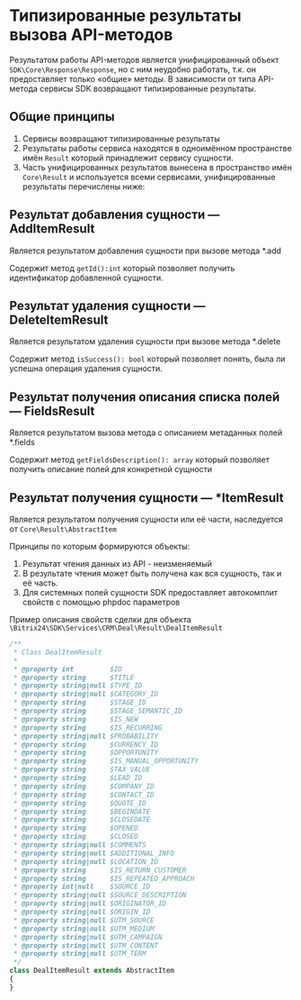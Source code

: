 # Типизированные результаты вызова API-методов

Результатом работы API-методов является унифицированный объект `SDK\Core\Response\Response`, но с ним неудобно работать, т.к. он
предоставляет только «общие» методы. В зависимости от типа API-метода сервисы SDK возвращают типизированные результаты.

## Общие принципы

1. Сервисы возвращают типизированные результаты
2. Результаты работы сервиса находятся в одноимённом пространстве имён `Result` который принадлежит сервису сущности.
3. Часть унифицированных результатов вынесена в пространство имён `Core\Result` и используется всеми сервисами, унифицированные результаты
   перечислены ниже:

## Результат добавления сущности — AddItemResult

Является результатом добавления сущности при вызове метода *.add

Содержит метод `getId():int` который позволяет получить идентификатор добавленной сущности.

## Результат удаления сущности — DeleteItemResult

Является результатом удаления сущности при вызове метода *.delete

Содержит метод `isSuccess(): bool` который позволяет понять, была ли успешна операция удаления сущности.

## Результат получения описания списка полей — FieldsResult

Является результатом вызова метода с описанием метаданных полей *.fields

Содержит метод `getFieldsDescription(): array` который позволяет получить описание полей для конкретной сущности

## Результат получения сущности — *ItemResult

Является результатом получения сущности или её части, наследуется от `Core\Result\AbstractItem`

Принципы по которым формируются объекты:

1. Результат чтения данных из API - неизменяемый
2. В результате чтения может быть получена как вся сущность, так и её часть.
3. Для системных полей сущности SDK предоставляет автокомплит свойств с помощью phpdoc параметров

Пример описания свойств сделки для объекта `\Bitrix24\SDK\Services\CRM\Deal\Result\DealItemResult`

```php
/**
 * Class DealItemResult
 *
 * @property int         $ID
 * @property string      $TITLE
 * @property string|null $TYPE_ID
 * @property string|null $CATEGORY_ID
 * @property string      $STAGE_ID
 * @property string      $STAGE_SEMANTIC_ID
 * @property string      $IS_NEW
 * @property string      $IS_RECURRING
 * @property string|null $PROBABILITY
 * @property string      $CURRENCY_ID
 * @property string      $OPPORTUNITY
 * @property string      $IS_MANUAL_OPPORTUNITY
 * @property string      $TAX_VALUE
 * @property string      $LEAD_ID
 * @property string      $COMPANY_ID
 * @property string      $CONTACT_ID
 * @property string      $QUOTE_ID
 * @property string      $BEGINDATE
 * @property string      $CLOSEDATE
 * @property string      $OPENED
 * @property string      $CLOSED
 * @property string|null $COMMENTS
 * @property string|null $ADDITIONAL_INFO
 * @property string|null $LOCATION_ID
 * @property string      $IS_RETURN_CUSTOMER
 * @property string      $IS_REPEATED_APPROACH
 * @property int|null    $SOURCE_ID
 * @property string|null $SOURCE_DESCRIPTION
 * @property string|null $ORIGINATOR_ID
 * @property string|null $ORIGIN_ID
 * @property string|null $UTM_SOURCE
 * @property string|null $UTM_MEDIUM
 * @property string|null $UTM_CAMPAIGN
 * @property string|null $UTM_CONTENT
 * @property string|null $UTM_TERM
 */
class DealItemResult extends AbstractItem
{
} 
```
